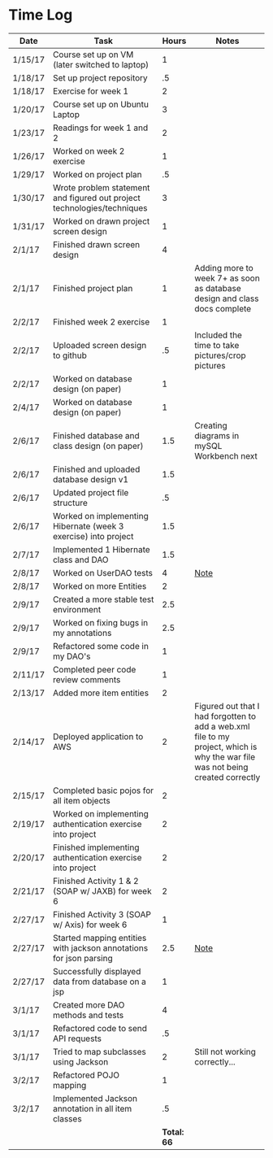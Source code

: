 # Time Log

| Date | Task | Hours | Notes|
|------|------|-------|------|
| 1/15/17 | Course set up on VM (later switched to laptop) | 1 |
| 1/18/17 | Set up project repository | .5 | |
| 1/18/17 | Exercise for week 1  | 2 | | 
| 1/20/17 | Course set up on Ubuntu Laptop| 3 | |
| 1/23/17 | Readings for week 1 and 2| 2 | |
| 1/26/17 | Worked on week 2 exercise | 1 | |
| 1/29/17 | Worked on project plan | .5 | |
| 1/30/17 | Wrote problem statement and figured out project technologies/techniques | 3 | |
| 1/31/17 | Worked on drawn project screen design | 1 | |
| 2/1/17 | Finished drawn screen design| 4 | |
| 2/1/17 | Finished project plan | 1 | Adding more to week 7+ as soon as database design and class docs complete |
| 2/2/17 | Finished week 2 exercise | 1 | |
| 2/2/17 | Uploaded screen design to github | .5 | Included the time to take pictures/crop pictures |
| 2/2/17 | Worked on database design (on paper) | 1 | |
| 2/4/17 | Worked on database design (on paper) | 1 | |
| 2/6/17 | Finished database and class design (on paper) | 1.5 | Creating diagrams in mySQL Workbench next |
| 2/6/17 | Finished and uploaded database design v1 | 1.5 | |
| 2/6/17 | Updated project file structure | .5 | |
| 2/6/17 | Worked on implementing Hibernate (week 3 exercise) into project | 1.5 | |
| 2/7/17 | Implemented 1 Hibernate class and DAO | 1.5 | |
| 2/8/17 | Worked on UserDAO tests | 4 | [Note](https://github.com/cgreger/GW2Auxiliary/blob/master/Notes/2-8-17-note.md) |
| 2/8/17 | Worked on more Entities | 2 | |
| 2/9/17 | Created a more stable test environment | 2.5 | |
| 2/9/17 | Worked on fixing bugs in my annotations | 2.5 | |
| 2/9/17 | Refactored some code in my DAO's | 1 | |
| 2/11/17 | Completed peer code review comments | 1 | 
| 2/13/17 | Added more item entities | 2 ||
| 2/14/17 | Deployed application to AWS | 2 | Figured out that I had forgotten to add a web.xml file to my project, which is why the war file was not being created correctly |
| 2/15/17 | Completed basic pojos for all item objects | 2 | |
| 2/19/17 | Worked on implementing authentication exercise into project | 2 | |
| 2/20/17 | Finished implementing authentication exercise into project | 2 | |
| 2/21/17 | Finished Activity 1 & 2 (SOAP w/ JAXB) for week 6 | 2 | |
| 2/27/17 | Finished Activity 3 (SOAP w/ Axis) for week 6 | 1 | |
| 2/27/17 | Started mapping entities with jackson annotations for json parsing | 2.5 | [Note](https://github.com/cgreger/GW2Auxiliary/blob/master/Notes/2-27-17-note.md) |
| 2/27/17 | Successfully displayed data from database on a jsp | 1 | |
| 3/1/17 | Created more DAO methods and tests | 4 | |
| 3/1/17 | Refactored code to send API requests | .5 | |
| 3/1/17 | Tried to map subclasses using Jackson | 2 | Still not working correctly... |
| 3/2/17 | Refactored POJO mapping | 1 | |
| 3/2/17 | Implemented Jackson annotation in all item classes | .5 | |
| | | **Total: 66** | |
